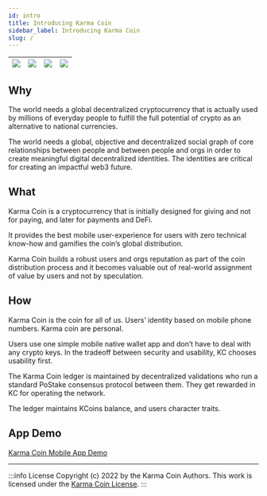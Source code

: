 ```yaml
---
id: intro
title: Introducing Karma Coin
sidebar_label: Introducing Karma Coin
slug: /
---
```


| ![](/screen1.png)   	 | ![](/screen4.png)	 | ![](/screen3.png)	 | ![](/screen5.png) |
|-----------------------|--------------------|--------------------|-------------------|

## Why

The world needs a global decentralized cryptocurrency that is actually used by millions of everyday people to fulfill the full potential of crypto as an alternative to national currencies.

The world needs a global, objective and decentralized social graph of core relationships between people and between people and orgs in order to create meaningful digital decentralized identities. The identities are critical for creating an impactful web3 future.

## What

Karma Coin is a cryptocurrency that is initially designed for giving and not for paying, and later for payments and DeFi.

It provides the best mobile user-experience for users with zero technical know-how and gamifies the coin’s global distribution.

Karma Coin builds a robust users and orgs reputation as part of the coin distribution process and it becomes valuable out of real-world assignment of value by users and not by speculation.

## How
Karma Coin is the coin for all of us.
Users’ identity based on mobile phone numbers. Karma coin are personal.  
 
Users use one simple mobile native wallet app and don’t have to deal with any crypto keys. In the tradeoff between security and usability, KC chooses usability first.

The Karma Coin ledger is maintained by decentralized validations who run a standard PoStake consensus protocol between them. They get rewarded in KC for operating the network. 

The ledger maintains KCoins balance, and users character traits. 

## App Demo

[Karma Coin Mobile App Demo](https://www.figma.com/proto/XU3xigkjjA0m9qEkkulmWm/Karma%20Coin?page-id=0%3A1&node-id=552%3A686&viewport=-575%2C-2195%2C0.49&scaling=scale-down&starting-point-node-id=552%3A686&hide-ui=1)

---
:::info License
Copyright (c) 2022 by the Karma Coin Authors. This work is licensed under the [Karma Coin License](/docs/license).
:::